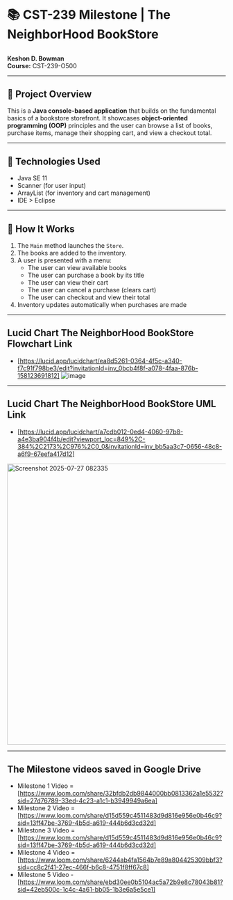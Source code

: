 # 📚 CST-239 Milestone | The NeighborHood BookStore 

##
**Keshon D. Bowman**  
**Course:** CST-239-O500  

---

## 📌 Project Overview

This is a **Java console-based application** that builds on the fundamental basics of a bookstore storefront. It showcases **object-oriented programming (OOP)** principles and the user can browse a list of books, purchase items, manage their shopping cart, and view a checkout total.

---

## 🧱 Technologies Used

- Java SE 11
- Scanner (for user input)
- ArrayList (for inventory and cart management)
-  IDE > Eclipse

---

## 🔁 How It Works

1. The `Main` method launches the `Store`.
2. The books are added to the inventory.
3. A user is presented with a menu:
   - The user can view available books
   - The user can purchase a book by its title
   - The user can view their cart
   - The user can cancel a purchase (clears cart)
   - The user can checkout and view their total
4. Inventory updates automatically when purchases are made

---

## Lucid Chart The NeighborHood BookStore Flowchart Link 

- [https://lucid.app/lucidchart/ea8d5261-0364-4f5c-a340-f7c91f798be3/edit?invitationId=inv_0bcb4f8f-a078-4faa-876b-158123691812]
![image](https://github.com/user-attachments/assets/fa42c483-a254-41af-838a-1310ac2de268)

--- 


## Lucid Chart The NeighborHood BookStore UML Link 

- [https://lucid.app/lucidchart/a7cdb012-0ed4-4060-97b8-a4e3ba904f4b/edit?viewport_loc=849%2C-384%2C2173%2C976%2C0_0&invitationId=inv_bb5aa3c7-0656-48c8-a6f9-67eefa417d12]
<img width="1032" height="646" alt="Screenshot 2025-07-27 082335" src="https://github.com/user-attachments/assets/20018aa1-91c8-48fd-9199-b015808e998d" />


--- 

## The Milestone videos saved in Google Drive
- Milestone 1 Video = [https://www.loom.com/share/32bfdb2db9844000bb0813362a1e5532?sid=27d76789-33ed-4c23-a1c1-b3949949a6ea]
- Milestone 2 Video = [https://www.loom.com/share/d15d559c4511483d9d816e956e0b46c9?sid=13ff47be-3769-4b5d-a619-444b6d3cd32d]
- Milestone 3 Video = [https://www.loom.com/share/d15d559c4511483d9d816e956e0b46c9?sid=13ff47be-3769-4b5d-a619-444b6d3cd32d]
- Milestone 4 Video = [https://www.loom.com/share/6244ab4fa1564b7e89a804425309bbf3?sid=cc8c2f41-27ec-466f-b6c8-4751f8ff67c8]
- Milestone 5 Video - [https://www.loom.com/share/ebd30ee0b5104ac5a72b9e8c78043b81?sid=42eb500c-1c4c-4a61-bb05-1b3e6a5e5ce1]
